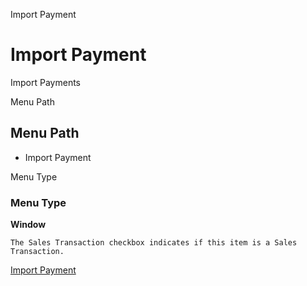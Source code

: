 
Import Payment
# Import Payment


Import Payments

Menu Path
## Menu Path



- Import Payment

Menu Type
### Menu Type

**Window**

```
The Sales Transaction checkbox indicates if this item is a Sales Transaction.
```

[Import Payment](../../window-import-payment.md)